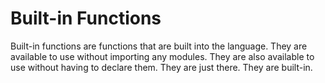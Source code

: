# Built-in Functions
Built-in functions are functions that are built into the language. They are available to use without importing any modules. They are also available to use without having to declare them. They are just there. They are built-in.
